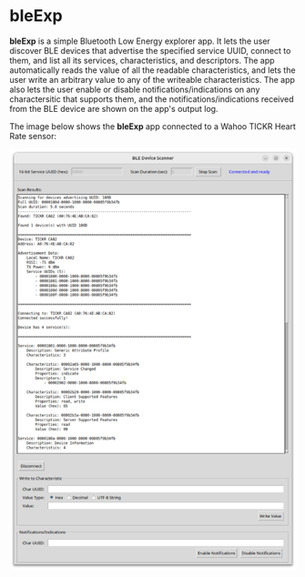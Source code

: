 # bleExp

**bleExp** is a simple Bluetooth Low Energy explorer app. It lets the user discover BLE devices that advertise the specified service UUID, connect to them, and list all its services, characteristics, and descriptors.  The app automatically reads the value of all the readable characteristics, and lets the user write an arbitrary value to any of the writeable characteristics. The app also lets the user enable or disable notifications/indications on any charactersitic that supports them, and the notifications/indications received from the BLE device are shown on the app's output log.

The image below shows the **bleExp** app connected to a Wahoo TICKR Heart Rate sensor:

![bleExp app connected to a Wahoo TICKR HRM device](./assets/bleExp-Wahoo-TICKR.png)
